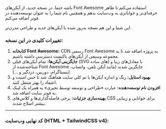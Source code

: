 باشه حتما. در نسخه جدید، از آیکن‌های Font Awesome استفاده می‌کنم تا ظاهر حرفه‌ای‌تر و خواناتری به وب‌سایت بدهم و همچنین نام شما را به عنوان توسعه‌دهنده در فوتر اضافه می‌کنم.

این شما و این هم نسخه به‌روز شده با آیکن‌های جدید و طراحی مدرن‌تر.

### **تغییرات کلیدی در این نسخه:**

1.  **کتابخانه Font Awesome:** CDN رسمی Font Awesome به پروژه اضافه شد تا به مجموعه وسیعی از آیکن‌های باکیفیت دسترسی داشته باشیم.
2.  **جایگزینی آیکن‌ها:** تمام آیکن‌های قبلی (SVG های ساده) با معادل‌های زیبا و شناخته‌شده از Font Awesome جایگزین شدند (مانند آیکن تلفن، واتساپ، اینستاگرام، دوربین، دزدگیر و ...).
3.  **بهبود استایل:** رنگ و اندازه آیکن‌ها با تم کلی سایت هماهنگ شد تا حس امنیت و اعتماد را بهتر منتقل کنند.
4.  **افزودن نام توسعه‌دهنده:** عبارت «طراحی و توسعه توسط تحیری» به همراه یک لینک به فوتر سایت اضافه شد.
5.  **بهینه‌سازی جزئیات:** برخی فاصله‌گذاری‌ها و کلاس‌های CSS برای خوانایی و زیبایی بیشتر اصلاح شدند.

---

### **کد نهایی وب‌سایت (HTML + TailwindCSS v4):**

